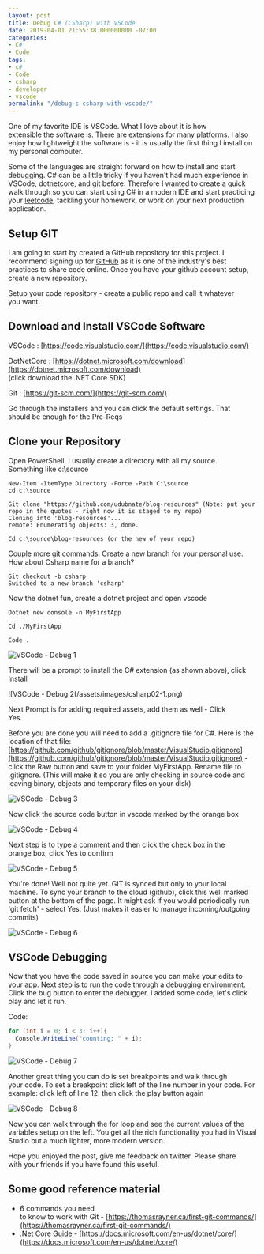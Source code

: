 ```yaml
---
layout: post
title: Debug C# (CSharp) with VSCode
date: 2019-04-01 21:55:38.000000000 -07:00
categories:
- C#
- Code
tags:
- c#
- Code
- csharp
- developer
- vscode
permalink: "/debug-c-csharp-with-vscode/"
---
```

One of my favorite IDE is VSCode. What I love about it is how  
extensible the software is. There are extensions for many platforms. I also enjoy how lightweight the software is - it is usually the first thing I install on my personal computer.

Some of the languages are straight forward on how to install and start debugging. C# can be a little tricky if you haven't had much experience in VSCode, dotnetcore, and git before. Therefore I wanted to create a quick walk through so you can start using C# in a modern IDE and start practicing your [leetcode](https://leetcode.com), tackling your homework, or work on your next production application.

## Setup GIT

I am going to start by created a GitHub repository for this project. I recommend signing up for [GitHub](https://github.com) as it is one of the industry's best practices to share code online. Once you have your github account setup, create a new repository.

Setup your code repository - create a public repo and call it whatever  
you want.

## Download and Install VSCode Software

VSCode : [https://code.visualstudio.com/](https://code.visualstudio.com/)

DotNetCore : [https://dotnet.microsoft.com/download](https://dotnet.microsoft.com/download)  
(click download the .NET Core SDK)

Git : [https://git-scm.com/](https://git-scm.com/)

Go through the installers and you can click the default settings. That  
should be enough for the Pre-Reqs

## Clone your Repository

Open PowerShell. I usually create a directory with all my source.  
Something like c:\source

```
New-Item -ItemType Directory -Force -Path C:\source
cd c:\source

Git clone "https://github.com/udubnate/blog-resources" (Note: put your repo in the quotes - right now it is staged to my repo)
Cloning into 'blog-resources'...
remote: Enumerating objects: 3, done.

Cd c:\source\blog-resources (or the new of your repo)
```
Couple more git commands. Create a new branch for your personal use. How about Csharp name for a branch?

```
Git checkout -b csharp
Switched to a new branch 'csharp'
```

Now the dotnet fun, create a dotnet project and open vscode

```
Dotnet new console -n MyFirstApp

Cd ./MyFirstApp

Code .
```

![VSCode - Debug 1](/assets/images/csharp01.png)

There will be a prompt to install the C# extension (as shown above), click Install

![VSCode - Debug 2(/assets/images/csharp02-1.png)

Next Prompt is for adding required assets, add them as well - Click  
Yes.

Before you are done you will need to add a .gitignore file for C#. Here is the location of that file: [https://github.com/github/gitignore/blob/master/VisualStudio.gitignore](https://github.com/github/gitignore/blob/master/VisualStudio.gitignore) - click the Raw button and save to your folder MyFirstApp. Rename file to .gitignore. (This will make it so you are only checking in source code and leaving binary, objects and temporary files on your disk)

![VSCode - Debug 3](/assets/images/csharp03.png)


Now click the source code button in vscode marked by the orange box

![VSCode - Debug 4](/assets/images/csharp04.png)

Next step is to type a comment and then click the check box in the  
orange box, click Yes to confirm

![VSCode - Debug 5](/assets/images/csharp05.png)


You're done! Well not quite yet. GIT is synced but only to your local machine. To sync your branch to the cloud (github), click this well marked button at the bottom of the page. It might ask if you would periodically run 'git fetch' - select Yes. (Just makes it easier to manage incoming/outgoing commits)

![VSCode - Debug 6](/assets/images/csharp06.png)

## VSCode Debugging

Now that you have the code saved in source you can make your edits to your app. Next step is to run the code through a debugging environment. Click the bug button to enter the debugger. I added some code, let's click play and let it run.

Code:

``` c#
for (int i = 0; i < 3; i++){
  Console.WriteLine("counting: " + i);
}
```

![VSCode - Debug 7](/assets/images/csharp07.png)

Another great thing you can do is set breakpoints and walk through  
your code. To set a breakpoint click left of the line number in your code. For example: click left of line 12. then click the play button again

![VSCode - Debug 8](/assets/images/csharp08.png)

Now you can walk through the for loop and see the current values of the variables setup on the left. You get all the rich functionality you had in Visual Studio but a much lighter, more modern version.

Hope you enjoyed the post, give me feedback on twitter. Please share  
with your friends if you have found this useful.

## Some good reference material

- 6 commands you need  
to know to work with Git - [https://thomasrayner.ca/first-git-commands/](https://thomasrayner.ca/first-git-commands/)
- .Net Core Guide - [https://docs.microsoft.com/en-us/dotnet/core/](https://docs.microsoft.com/en-us/dotnet/core/)

